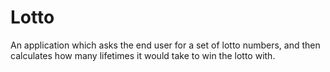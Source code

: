 # Lotto
An application which asks the end user for a set of lotto numbers, and then calculates how many lifetimes it would take to win the lotto with.
